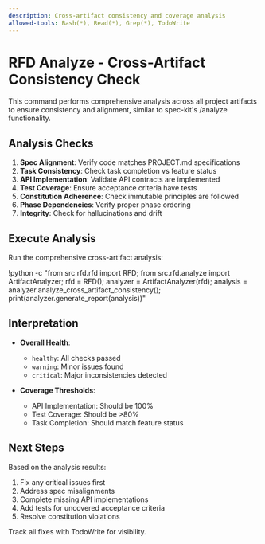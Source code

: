 ```yaml
---
description: Cross-artifact consistency and coverage analysis
allowed-tools: Bash(*), Read(*), Grep(*), TodoWrite
---
```


# RFD Analyze - Cross-Artifact Consistency Check

This command performs comprehensive analysis across all project artifacts to ensure consistency and alignment, similar to spec-kit's /analyze functionality.

## Analysis Checks

1. **Spec Alignment**: Verify code matches PROJECT.md specifications
2. **Task Consistency**: Check task completion vs feature status  
3. **API Implementation**: Validate API contracts are implemented
4. **Test Coverage**: Ensure acceptance criteria have tests
5. **Constitution Adherence**: Check immutable principles are followed
6. **Phase Dependencies**: Verify proper phase ordering
7. **Integrity**: Check for hallucinations and drift

## Execute Analysis

Run the comprehensive cross-artifact analysis:

!python -c "from src.rfd.rfd import RFD; from src.rfd.analyze import ArtifactAnalyzer; rfd = RFD(); analyzer = ArtifactAnalyzer(rfd); analysis = analyzer.analyze_cross_artifact_consistency(); print(analyzer.generate_report(analysis))"

## Interpretation

- **Overall Health**:
  - `healthy`: All checks passed
  - `warning`: Minor issues found
  - `critical`: Major inconsistencies detected

- **Coverage Thresholds**:
  - API Implementation: Should be 100%
  - Test Coverage: Should be >80%
  - Task Completion: Should match feature status

## Next Steps

Based on the analysis results:
1. Fix any critical issues first
2. Address spec misalignments
3. Complete missing API implementations
4. Add tests for uncovered acceptance criteria
5. Resolve constitution violations

Track all fixes with TodoWrite for visibility.